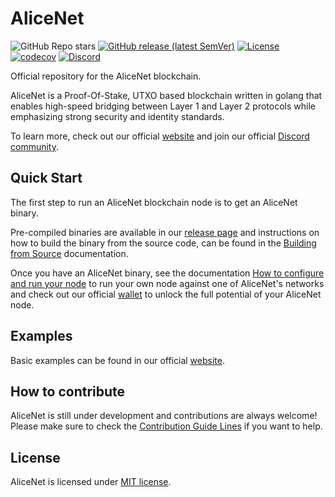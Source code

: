 # AliceNet

![GitHub Repo stars](https://img.shields.io/github/stars/alicenet/alicenet?style=social)
[![GitHub release (latest SemVer)](https://img.shields.io/github/v/release/alicenet/alicenet)](https://github.com/alicenet/alicenet/releases)
[![License](https://img.shields.io/github/license/alicenet/alicenet)](./LICENSE)
[![codecov](https://codecov.io/gh/alicenet/alicenet/branch/main/graph/badge.svg?token=B5RGO1P416)](https://codecov.io/gh/alicenet/alicenet)
[![Discord](https://img.shields.io/badge/Discord-7289DA?logo=discord&logoColor=white)](https://discord.gg/8esBWyr8h3)

Official repository for the AliceNet blockchain.

AliceNet is a Proof-Of-Stake, UTXO based blockchain written in golang that enables high-speed bridging between Layer 1 and Layer 2 protocols while emphasizing strong security and identity standards.

To learn more, check out our official [website](https://www.alice.net/) and join our official [Discord community](https://discord.gg/8esBWyr8h3).

## Quick Start

The first step to run an AliceNet blockchain node is to get an AliceNet binary.

Pre-compiled binaries are available in our [release page](https://github.com/alicenet/alicenet/releases) and instructions on how to build the binary from the source code, can be found in the [Building from Source](https://github.com/alicenet/alicenet/wiki/Dev%3A-Building) documentation.

Once you have an AliceNet binary, see the documentation [How to configure and run your node](https://github.com/alicenet/alicenet/wiki/Dev%3A-Creating-a-new-PR) to run your own node against one of AliceNet's networks and check out our official [wallet](https://github.com/alicenet/wallet) to unlock the full potential of your AliceNet node.

## Examples

Basic examples can be found in our official [website](https://www.alice.net/).

## How to contribute

AliceNet is still under development and contributions are always welcome! Please make sure to check the [Contribution Guide Lines](./CONTRIBUTING.md) if you want to help.

## License

AliceNet is licensed under [MIT license](./LICENSE).
